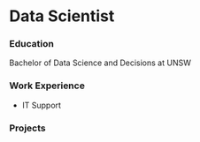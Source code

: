 # Data Scientist

### Education
Bachelor of Data Science and Decisions at UNSW 

### Work Experience 
- IT Support

### Projects
